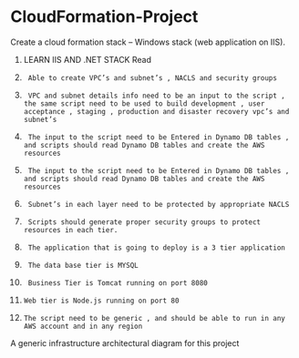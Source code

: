 # CloudFormation-Project

Create a cloud formation stack – Windows stack  (web application on IIS). 
1.	LEARN IIS AND .NET STACK
	Read
1.		Able to create VPC’s and subnet’s , NACLS and security groups
2.		VPC and subnet details info need to be an input to the script , the same script need to be used to build development , user acceptance , staging , production and disaster recovery vpc’s and subnet’s
3.		The input to the script need to be Entered in Dynamo DB tables , and scripts should read Dynamo DB tables and create the AWS resources
4.		The input to the script need to be Entered in Dynamo DB tables , and scripts should read Dynamo DB tables and create the AWS resources
5.		Subnet’s in each layer need to be protected by appropriate NACLS
6.		Scripts should generate proper security groups to protect resources in each tier.
7.		The application that is going to deploy is a 3 tier application
8.		The data base tier is MYSQL
9.		Business Tier is Tomcat running on port 8080
10.		Web tier is Node.js running on port 80
11.		The script need to be generic , and should be able to run in any AWS account and in any region
A generic infrastructure architectural diagram for this project
